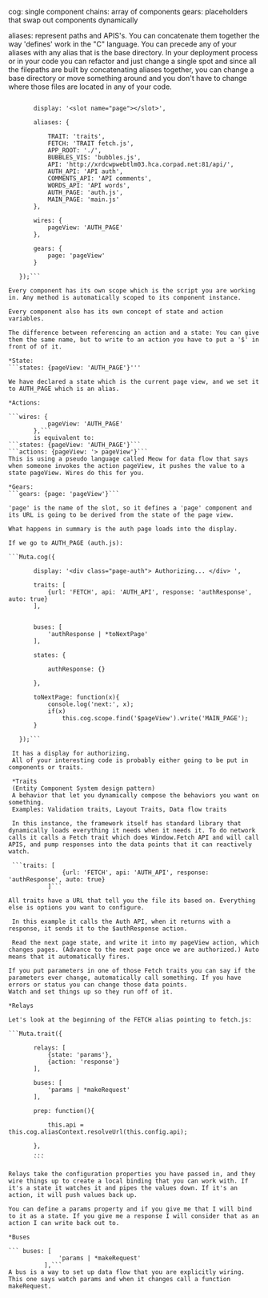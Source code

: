 cog: single component
chains: array of components
gears: placeholders that swap out components dynamically


aliases: represent paths and APIS's. You can concatenate them together the way 'defines' work in the "C" language. You can precede any of your aliases with any alias that is the base directory.
In your deployment process or in your code you can refactor and just change a single spot and since all the filepaths are built by concatenating aliases together, you can change a base directory or move something around and you don't have to change where those files are located in any of your code.


```Muta.cog({

       display: '<slot name="page"></slot>',

       aliases: {

           TRAIT: 'traits',
           FETCH: 'TRAIT fetch.js',
           APP_ROOT: './',
           BUBBLES_VIS: 'bubbles.js',
           API: 'http://xrdcwpwebtlm03.hca.corpad.net:81/api/',
           AUTH_API: 'API auth',
           COMMENTS_API: 'API comments',
           WORDS_API: 'API words',
           AUTH_PAGE: 'auth.js',
           MAIN_PAGE: 'main.js'
       },

       wires: {
           pageView: 'AUTH_PAGE'
       },

       gears: {
           page: 'pageView'
       }

   });```

Every component has its own scope which is the script you are working in. Any method is automatically scoped to its component instance.

Every component also has its own concept of state and action variables.

The difference between referencing an action and a state: You can give them the same name, but to write to an action you have to put a '$' in front of of it.

*State:
```states: {pageView: 'AUTH_PAGE'}'''

We have declared a state which is the current page view, and we set it to AUTH_PAGE which is an alias.

*Actions:

```wires: {
           pageView: 'AUTH_PAGE'
       },```
       is equivalent to:
```states: {pageView: 'AUTH_PAGE'}```
```actions: {pageView: '> pageView'}```
This is using a pseudo language called Meow for data flow that says when someone invokes the action pageView, it pushes the value to a state pageView. Wires do this for you.

*Gears:
```gears: {page: 'pageView'}```

'page' is the name of the slot, so it defines a 'page' component and its URL is going to be derived from the state of the page view.

What happens in summary is the auth page loads into the display.

If we go to AUTH_PAGE (auth.js):

```Muta.cog({

       display: '<div class="page-auth"> Authorizing... </div> ',

       traits: [
           {url: 'FETCH', api: 'AUTH_API', response: 'authResponse', auto: true}
       ],


       buses: [
           'authResponse | *toNextPage'
       ],

       states: {

           authResponse: {}

       },

       toNextPage: function(x){
           console.log('next:', x);
           if(x)
               this.cog.scope.find('$pageView').write('MAIN_PAGE');
       }

   });```

 It has a display for authorizing.
 All of your interesting code is probably either going to be put in components or traits.

 *Traits
 (Entity Component System design pattern)
 A behavior that let you dynamically compose the behaviors you want on something.
 Examples: Validation traits, Layout Traits, Data flow traits

 In this instance, the framework itself has standard library that dynamically loads everything it needs when it needs it. To do network calls it calls a Fetch trait which does Window.Fetch API and will call APIS, and pump responses into the data points that it can reactively watch.

 ```traits: [
               {url: 'FETCH', api: 'AUTH_API', response: 'authResponse', auto: true}
           ]```

All traits have a URL that tell you the file its based on. Everything else is options you want to configure.

 In this example it calls the Auth API, when it returns with a response, it sends it to the $authResponse action.

 Read the next page state, and write it into my pageView action, which changes pages. (Advance to the next page once we are authorized.) Auto means that it automatically fires.

If you put parameters in one of those Fetch traits you can say if the parameters ever change, automatically call something. If you have errors or status you can change those data points.
Watch and set things up so they run off of it.

*Relays

Let's look at the beginning of the FETCH alias pointing to fetch.js:

```Muta.trait({

       relays: [
           {state: 'params'},
           {action: 'response'}
       ],

       buses: [
           'params | *makeRequest'
       ],

       prep: function(){

           this.api = this.cog.aliasContext.resolveUrl(this.config.api);

       },
       ...
       ```

Relays take the configuration properties you have passed in, and they wire things up to create a local binding that you can work with. If it's a state it watches it and pipes the values down. If it's an action, it will push values back up.

You can define a params property and if you give me that I will bind to it as a state. If you give me a response I will consider that as an action I can write back out to.

*Buses

``` buses: [
              'params | *makeRequest'
          ],```
A bus is a way to set up data flow that you are explicitly wiring. This one says watch params and when it changes call a function makeRequest.

